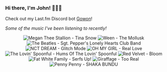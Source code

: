 ### Hi there, I'm John! 🏄🏻‍♂️

Check out my Last.fm Discord bot [Gowon](http://gowon.ca)!

_Some of the music I've been listening to recently!_


<!-- lastfm -->
<p align="center"><img src="https://lastfm.freetls.fastly.net/i/u/64s/96df3c5ec89e4b6187ff19ade3b181bb.jpg" title="Megan Thee Stallion - Tina Snow"> <img src="https://lastfm.freetls.fastly.net/i/u/64s/95048a1d0c575d08826abe7dcea96d4e.jpg" title="Ween - The Mollusk"> <img src="https://lastfm.freetls.fastly.net/i/u/64s/a4e112b368c5ad405d43f0930617c687.png" title="The Beatles - Sgt. Pepper's Lonely Hearts Club Band"> <img src="https://lastfm.freetls.fastly.net/i/u/64s/9813c461250dbce413f09e5a69df17e7.png" title="NCT DREAM - Glitch Mode"> <img src="https://lastfm.freetls.fastly.net/i/u/64s/b4bf212d60a5e0f3442200a86c74bd35.jpg" title="OH MY GIRL - Real Love"> <img src="https://lastfm.freetls.fastly.net/i/u/64s/01b8ae257ce917155ea18fe6a217ccbf.jpg" title="The Lovin' Spoonful - Hums Of The Lovin' Spoonful"> <img src="https://lastfm.freetls.fastly.net/i/u/64s/cf7c964de9622ba2e36fc3d9661248bd.jpg" title="Red Velvet - Bloom"> <img src="https://lastfm.freetls.fastly.net/i/u/64s/c74a68e8152ee7122519d9451d2e3ab4.jpg" title="Fat White Family - Serfs Up!"> <img src="https://lastfm.freetls.fastly.net/i/u/64s/ecef8815602189fe01c85936f7152f73.jpg" title="Giraffage - Too Real"> <img src="https://lastfm.freetls.fastly.net/i/u/64s/32d5711c9a3d41c9bc27dd87f0e27c58.jpg" title="Penny Penny - SHAKA BUNDU"> </p>
